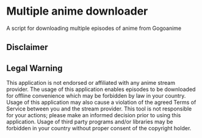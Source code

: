 # Multiple anime downloader
 A script for downloading multiple episodes of anime
from Gogoanime

## Disclaimer

## Legal Warning
This application is not endorsed or affiliated with any anime stream provider.
The usage of this application enables episodes to be downloaded for offline convenience which may be forbidden by
law in your country. Usage of this application may also cause a violation of the agreed Terms of Service between you
and the stream provider. This tool is not responsible for your actions; please make an informed decision prior to 
using this application. Usage of third party programs and/or libraries may be forbidden in your country without proper
consent of the copyright holder.